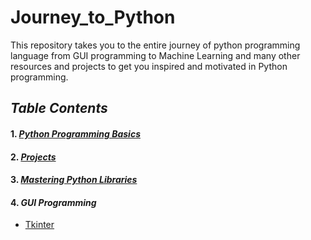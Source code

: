 # Journey_to_Python
This repository takes you to the entire journey of python programming language from GUI programming to  Machine Learning and many other resources and projects to get you inspired and motivated in Python programming.

## *Table Contents*
#### 1. *[Python Programming Basics](https://github.com/akashdiphazra/Journey_to_Python/tree/main/Python%20Programming%20Basics)*
#### 2. *[Projects](https://github.com/akashdiphazra/Journey_to_Python/tree/main/Projects)*
#### 3. *[Mastering Python Libraries]()*
#### 4. *GUI Programming*
   - [Tkinter](https://github.com/akashdiphazra/Journey_to_Python/tree/main/GUI%20Programming)
